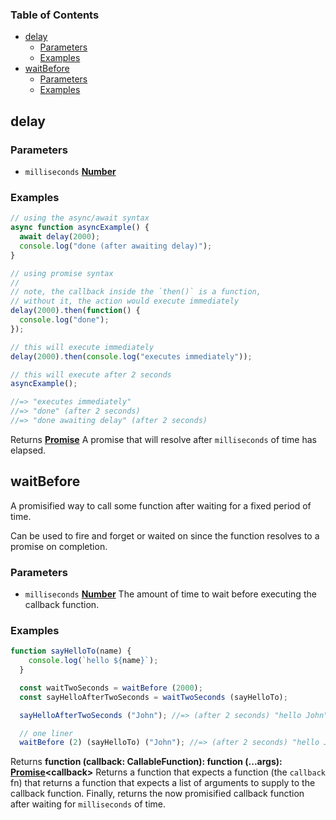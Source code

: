 <!-- Generated by documentation.js. Update this documentation by updating the source code. -->

### Table of Contents

-   [delay][1]
    -   [Parameters][2]
    -   [Examples][3]
-   [waitBefore][4]
    -   [Parameters][5]
    -   [Examples][6]

## delay

### Parameters

-   `milliseconds` **[Number][7]** 

### Examples

```javascript
// using the async/await syntax
async function asyncExample() {
  await delay(2000);
  console.log("done (after awaiting delay)");
}

// using promise syntax
//
// note, the callback inside the `then()` is a function,
// without it, the action would execute immediately
delay(2000).then(function() {
  console.log("done");
});

// this will execute immediately
delay(2000).then(console.log("executes immediately"));

// this will execute after 2 seconds
asyncExample();

//=> "executes immediately"
//=> "done" (after 2 seconds)
//=> "done awaiting delay" (after 2 seconds)
```

Returns **[Promise][8]** A promise that will resolve after `milliseconds` of time has elapsed.

## waitBefore

A promisified way to call some function after waiting for a fixed period of
time.

Can be used to fire and forget or waited on since the function resolves to a
promise on completion.

### Parameters

-   `milliseconds` **[Number][7]** The amount of time to wait before executing the callback function.

### Examples

```javascript
function sayHelloTo(name) {
    console.log(`hello ${name}`);
  }

  const waitTwoSeconds = waitBefore (2000);
  const sayHelloAfterTwoSeconds = waitTwoSeconds (sayHelloTo);

  sayHelloAfterTwoSeconds ("John"); //=> (after 2 seconds) "hello John"

  // one liner
  waitBefore (2) (sayHelloTo) ("John"); //=> (after 2 seconds) "hello John"
```

Returns **function (callback: CallableFunction): function (...args): [Promise][8]&lt;callback>** Returns a function that expects a function (the `callback` fn) that
  returns a function that expects a list of arguments to supply to the
  callback function.  Finally, returns the now promisified callback function after waiting for
  `milliseconds` of time.

[1]: #delay

[2]: #parameters

[3]: #examples

[4]: #waitbefore

[5]: #parameters-1

[6]: #examples-1

[7]: https://developer.mozilla.org/docs/Web/JavaScript/Reference/Global_Objects/Number

[8]: https://developer.mozilla.org/docs/Web/JavaScript/Reference/Global_Objects/Promise
